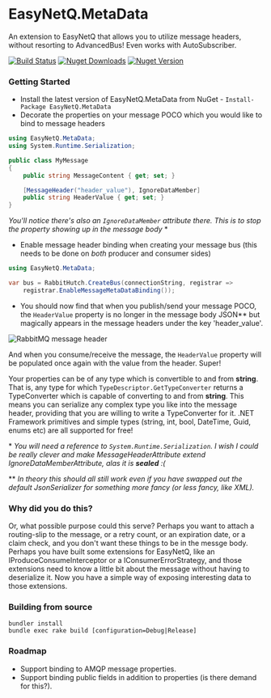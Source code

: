 # EasyNetQ.MetaData
An extension to EasyNetQ that allows you to utilize message headers, without resorting to AdvancedBus! Even works with AutoSubscriber.

[![Build Status](https://travis-ci.org/Matthew-Davey/EasyNetQ.MetaData.svg?branch=develop)](https://travis-ci.org/Matthew-Davey/EasyNetQ.MetaData) [![Nuget Downloads](https://img.shields.io/nuget/dt/EasyNetQ.MetaData.svg)](https://www.nuget.org/packages/EasyNetQ.MetaData/) [![Nuget Version](https://img.shields.io/nuget/v/EasyNetQ.MetaData.svg)](https://www.nuget.org/packages/EasyNetQ.MetaData/)

### Getting Started
* Install the latest version of EasyNetQ.MetaData from NuGet - `Install-Package EasyNetQ.MetaData`
* Decorate the properties on your message POCO which you would like to bind to message headers
```csharp
using EasyNetQ.MetaData;
using System.Runtime.Serialization;

public class MyMessage
{
    public string MessageContent { get; set; }

    [MessageHeader("header_value"), IgnoreDataMember]
    public string HeaderValue { get; set; }
}
```

_You'll notice there's also an `IgnoreDataMember` attribute there. This is to stop the property showing up in the message body_ \*

* Enable message header binding when creating your message bus (this needs to be done on *both* producer and consumer sides)
```csharp 
using EasyNetQ.MetaData;

var bus = RabbitHutch.CreateBus(connectionString, registrar =>
    registrar.EnableMessageMetaDataBinding());
```

* You should now find that when you publish/send your message POCO, the `HeaderValue` property is no longer in the message body JSON\*\* but magically appears in the message headers under the key 'header_value'.

![RabbitMQ message header](https://cloud.githubusercontent.com/assets/2029369/11700473/fea41a0a-9ec1-11e5-8756-d2a5d4b1e20a.png)

And when you consume/receive the message, the `HeaderValue` property will be populated once again with the value from the header. Super!

Your properties can be of any type which is convertible to and from **string**. That is, any type for which `TypeDescriptor.GetTypeConverter` returns a TypeConverter which is capable of converting to and from **string**. This means you can serialize any complex type you like into the message header, providing that you are willing to write a TypeConverter for it. .NET Framework primitives and simple types (string, int, bool, DateTime, Guid, enums etc) are all supported for free!

\* _You will need a reference to `System.Runtime.Serialization`. I wish I could be really clever and make MessageHeaderAttribute extend IgnoreDataMemberAttribute, alas it is **sealed** :(_

\*\* _In theory this should all still work even if you have swapped out the default JsonSerializer for something more fancy (or less fancy, like XML)._

### Why did you do this?
Or, what possible purpose could this serve? Perhaps you want to attach a routing-slip to the message, or a retry count, or an expiration date, or a claim check, and you don't want these things to be in the messge body. Perhaps you have built some extensions for EasyNetQ, like an IProduceConsumeInterceptor or a IConsumerErrorStrategy, and those extensions need to know a little bit about the message without having to deserialize it. Now you have a simple way of exposing interesting data to those extensions.

### Building from source
```
bundler install
bundle exec rake build [configuration=Debug|Release]
```

### Roadmap
* Support binding to AMQP message properties.
* Support binding public fields in addition to properties (is there demand for this?).
